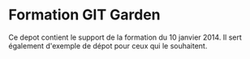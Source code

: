 Formation GIT Garden
====================

Ce depot contient le support de la formation du 10 janvier 2014. Il sert également d'exemple de dépot pour ceux qui le souhaitent.
